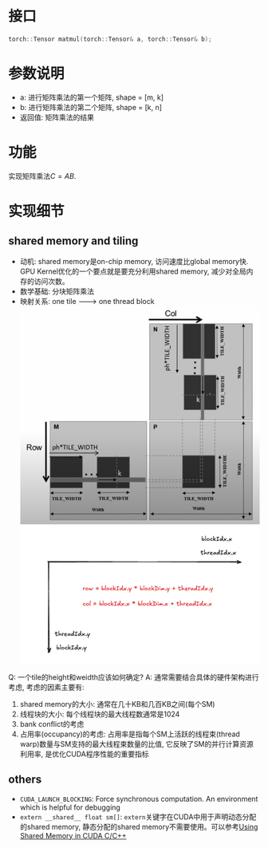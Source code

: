 # 接口
```c
torch::Tensor matmul(torch::Tensor& a, torch::Tensor& b);
```
# 参数说明
* a: 进行矩阵乘法的第一个矩阵, shape = [m, k]
* b: 进行矩阵乘法的第二个矩阵, shape = [k, n]
* 返回值: 矩阵乘法的结果

# 功能
实现矩阵乘法$C=AB$.

# 实现细节
## shared memory and tiling
* 动机: shared memory是on-chip memory, 访问速度比global memory快. GPU Kernel优化的一个要点就是要充分利用shared memory, 减少对全局内存的访问次数。
* 数学基础: 分块矩阵乘法
* 映射关系: one tile ---> one thread block
![分块矩阵乘法和基于tile的实现](../figures/matmul.png)
![2D thread grids and blocks organization](../figures/2d_thread_grids.png)

Q: 一个tile的height和weidth应该如何确定?
A: 通常需要结合具体的硬件架构进行考虑, 考虑的因素主要有:
1. shared memory的大小: 通常在几十KB和几百KB之间(每个SM)
2. 线程块的大小: 每个线程块的最大线程数通常是1024
3. bank conflict的考虑
4. 占用率(occupancy)的考虑: 占用率是指每个SM上活跃的线程束(thread warp)数量与SM支持的最大线程束数量的比值, 它反映了SM的并行计算资源利用率, 是优化CUDA程序性能的重要指标

## others
* `CUDA_LAUNCH_BLOCKING`: Force synchronous computation. An environment which is helpful for debugging
* `extern __shared__ float sm[]`: `extern`关键字在CUDA中用于声明动态分配的shared memory, 静态分配的shared memory不需要使用。可以参考[Using Shared Memory in CUDA C/C++](https://developer.nvidia.com/blog/using-shared-memory-cuda-cc/)